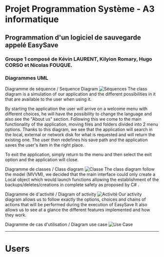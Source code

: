 # Projet Programmation Système -  A3 informatique

## Programmation d'un logiciel de sauvegarde appelé EasySave

### Groupe 1 composé de Kévin LAURENT, Kilyion Romary, Hugo CORSO et Nicolas FOUQUE.

### Diagrammes UML

Diagramme de séquence / Sequence Diagram
![Séquences](https://s3.us-west-2.amazonaws.com/secure.notion-static.com/f05d425f-3468-4bcc-a42e-e24ac300e84c/Untitled.png?X-Amz-Algorithm=AWS4-HMAC-SHA256&X-Amz-Content-Sha256=UNSIGNED-PAYLOAD&X-Amz-Credential=AKIAT73L2G45EIPT3X45%2F20221125%2Fus-west-2%2Fs3%2Faws4_request&X-Amz-Date=20221125T161450Z&X-Amz-Expires=86400&X-Amz-Signature=218537648a2f17960ede228a112be06812210d7dbb88c59b8eec667fb5bf88e9&X-Amz-SignedHeaders=host&response-content-disposition=filename%3D%22Untitled.png%22&x-id=GetObject)
The class diagram is a simulation of our application and the different possibilities in it that are available to the user when using it.

By starting the application the user will arrive on a welcome menu with different choices, he will have the possibility to change the language and also see the "About us" section. Following this we come to the main functionality of the application, moving files and folders divided into 2 menu options. Thanks to this diagram, we see that the application will search in the local, external or network disk for what is requested and will return the existing one. The user then redefines his save path and the application saves the user's item in the right place.

To exit the application, simply return to the menu and then select the exit option and the application will close.

Diagramme de classes / Class diagram
![Classe](https://s3.us-west-2.amazonaws.com/secure.notion-static.com/d04d1de0-3d65-4812-9cbe-7e139567fc7b/Untitled.png?X-Amz-Algorithm=AWS4-HMAC-SHA256&X-Amz-Content-Sha256=UNSIGNED-PAYLOAD&X-Amz-Credential=AKIAT73L2G45EIPT3X45%2F20221125%2Fus-west-2%2Fs3%2Faws4_request&X-Amz-Date=20221125T162128Z&X-Amz-Expires=86400&X-Amz-Signature=e806655588b4d2b0eb0a48b2a70d6680822e8badad02ffa35e2c75890a6e24c2&X-Amz-SignedHeaders=host&response-content-disposition=filename%3D%22Untitled.png%22&x-id=GetObject)
The class diagram follow the model (MVVM), we decided that the main interface could only create a Local object which would launch functions allowing the establishment of the backups/deletes/creations in complete safety as proposed by C# .

Diagramme de d'activité / Diagram of activity
![Activité](https://s3.us-west-2.amazonaws.com/secure.notion-static.com/01eb167e-7fbe-4786-b94a-8050f508d5ba/Diagramme_Dactivit_Projet_2_Final_%282%29.png?X-Amz-Algorithm=AWS4-HMAC-SHA256&X-Amz-Content-Sha256=UNSIGNED-PAYLOAD&X-Amz-Credential=AKIAT73L2G45EIPT3X45%2F20221125%2Fus-west-2%2Fs3%2Faws4_request&X-Amz-Date=20221125T162132Z&X-Amz-Expires=86400&X-Amz-Signature=e9bb9954c5173d42c06c10ea1f2fa200739e87244f551a8336a69c4f58fcc286&X-Amz-SignedHeaders=host&response-content-disposition=filename%3D%22Diagramme%2520D%27activit%25C3%25A9%2520Projet%25202%2520Final%2520%282%29.png%22&x-id=GetObject)
Our activity diagram allows us to follow exactly the options, choices and chains of actions that will be performed during the execution of EasySave
It also allows us to see at a glance the different features implemented and how they work.

Diagramme de cas d'utilisation / Diagram use case
![Use Case](https://user-images.githubusercontent.com/93580066/204036895-2816ec8a-f39b-498b-aaa7-f4346605f201.png)

***
# Users

